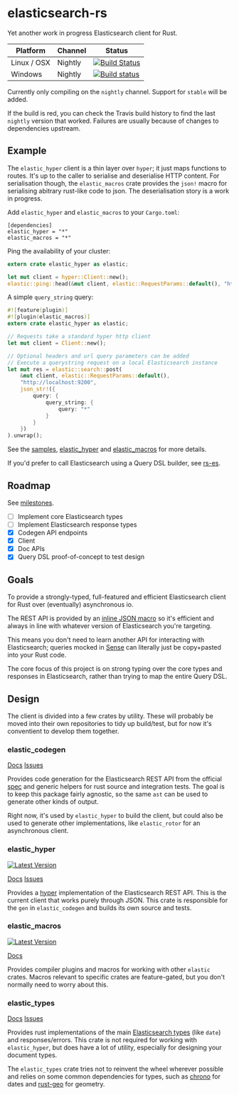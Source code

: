 # elasticsearch-rs
Yet another work in progress Elasticsearch client for Rust.

Platform  | Channel | Status
------------- | ------------- | -------------
Linux / OSX  | Nightly | [![Build Status](https://travis-ci.org/KodrAus/elasticsearch-rs.svg?branch=master)](https://travis-ci.org/KodrAus/elasticsearch-rs)
Windows  | Nightly | [![Build status](https://ci.appveyor.com/api/projects/status/s0yo6i7sr4kc5sd5?svg=true)](https://ci.appveyor.com/project/KodrAus/elasticsearch-rs)

Currently only compiling on the `nightly` channel. Support for `stable` will be added.

If the build is red, you can check the Travis build history to find the last `nightly` version that worked. Failures are usually because of changes to dependencies upstream.

## Example

The `elastic_hyper` client is a thin layer over `hyper`; it just maps functions to routes. It's up to the caller to serialise and deserialise HTTP content.
For serialisation though, the `elastic_macros` crate provides the `json!` macro for serialising abitrary rust-like code to json. 
The deserialisation story is a work in progress.

Add `elastic_hyper` and `elastic_macros` to your `Cargo.toml`:

```
[dependencies]
elastic_hyper = "*"
elastic_macros = "*"
```

Ping the availability of your cluster:

```rust
extern crate elastic_hyper as elastic;

let mut client = hyper::Client::new();
elastic::ping::head(&mut client, elastic::RequestParams::default(), "http://localhost:9200").unwrap();
```

A simple `query_string` query:

```rust
#![feature(plugin)]
#![plugin(elastic_macros)]
extern crate elastic_hyper as elastic;

// Requests take a standard hyper http client
let mut client = Client::new();

// Optional headers and url query parameters can be added
// Execute a querystring request on a local Elasticsearch instance
let mut res = elastic::search::post(
	&mut client, elastic::RequestParams::default(),
	"http://localhost:9200",
	json_str!({
		query: {
			query_string: {
				query: "*"
			}
		}
	})
).unwrap();
```

See the [samples](https://github.com/KodrAus/elasticsearch-rs/tree/master/hyper/samples), [elastic_hyper](#elastic_hyper) and [elastic_macros](#elastic_macros) for more details.

If you'd prefer to call Elasticsearch using a Query DSL builder, see [rs-es](https://github.com/benashford/rs-es).

## Roadmap

See [milestones](https://github.com/KodrAus/elasticsearch-rs/milestones).

- [ ] Implement core Elasticsearch types
- [ ] Implement Elasticsearch response types
- [x] Codegen API endpoints
- [x] Client
- [x] Doc APIs
- [x] Query DSL proof-of-concept to test design

## Goals

To provide a strongly-typed, full-featured and efficient Elasticsearch client for Rust over (eventually) asynchronous io.

The REST API is provided by an [inline JSON macro](http://kodraus.github.io/rustdoc/elastic_macros/#json-parsing) so it's efficient and always in line with whatever version of Elasticsearch you're targeting.

This means you don't need to learn another API for interacting with Elasticsearch; queries mocked in [Sense](https://www.elastic.co/blog/found-sense-a-cool-json-aware-interface-to-elasticsearch) can literally just be copy+pasted into your Rust code.

The core focus of this project is on strong typing over the core types and responses in Elasticsearch, rather than trying to map the entire Query DSL.

## Design

The client is divided into a few crates by utility. These will probably be moved into their own repositories to tidy up build/test, but for now it's conventient to develop them together.

### elastic_codegen

[Docs](http://kodraus.github.io/rustdoc/elastic_codegen/)
[Issues](https://github.com/KodrAus/elasticsearch-rs/labels/codegen)

Provides code generation for the Elasticsearch REST API from the official [spec](https://github.com/elastic/elasticsearch/tree/master/rest-api-spec) and generic helpers for rust source and integration tests. The goal is to keep this package fairly agnostic, so the same `ast` can be used to generate other kinds of output.

Right now, it's used by `elastic_hyper` to build the client, but could also be used to generate other implementations, like `elastic_rotor` for an asynchronous client.

### elastic_hyper

[![Latest Version](https://img.shields.io/crates/v/elastic_hyper.svg)](https://crates.io/crates/elastic_hyper)

[Docs](http://kodraus.github.io/rustdoc/elastic_hyper/)
[Issues](https://github.com/KodrAus/elasticsearch-rs/labels/hyper)

Provides a [hyper](https://github.com/hyperium/hyper) implementation of the Elasticsearch REST API. This is the current client that works purely through JSON. This crate is responsible for the `gen` in `elastic_codegen` and builds its own source and tests.

### elastic_macros

[![Latest Version](https://img.shields.io/crates/v/elastic_macros.svg)](https://crates.io/crates/elastic_macros)

[Docs](http://kodraus.github.io/rustdoc/elastic_macros/)

Provides compiler plugins and macros for working with other `elastic` crates. Macros relevant to specific crates are feature-gated, but you don't normally need to worry about this.

### elastic_types

[Docs](http://kodraus.github.io/rustdoc/elastic_types/)
[Issues](https://github.com/KodrAus/elasticsearch-rs/labels/types)

Provides rust implementations of the main [Elasticsearch types](https://www.elastic.co/guide/en/elasticsearch/reference/1.4/mapping-core-types.html) (like `date`) and responses/errors. This crate is not required for working with `elastic_hyper`, but does have a lot of utility, especially for designing your document types.

The `elastic_types` crate tries not to reinvent the wheel wherever possible and relies on some common dependencies for types, such as [chrono](https://github.com/lifthrasiir/rust-chrono) for dates and [rust-geo](https://github.com/georust/rust-geo) for geometry.
